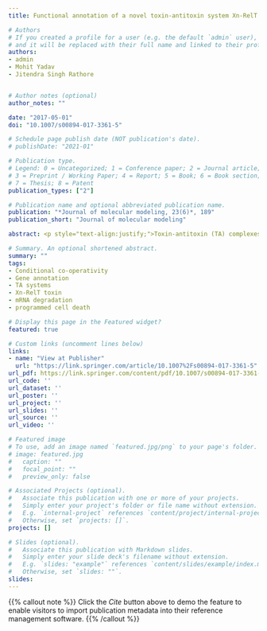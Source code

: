 ```yaml
---
title: Functional annotation of a novel toxin-antitoxin system Xn-RelT of Xenorhabdus nematophila; a combined in silico and in vitro approach

# Authors
# If you created a profile for a user (e.g. the default `admin` user), write the username (folder name) here 
# and it will be replaced with their full name and linked to their profile.
authors:
- admin
- Mohit Yadav
- Jitendra Singh Rathore


# Author notes (optional)
author_notes: ""

date: "2017-05-01"
doi: "10.1007/s00894-017-3361-5"

# Schedule page publish date (NOT publication's date).
# publishDate: "2021-01"

# Publication type.
# Legend: 0 = Uncategorized; 1 = Conference paper; 2 = Journal article;
# 3 = Preprint / Working Paper; 4 = Report; 5 = Book; 6 = Book section;
# 7 = Thesis; 8 = Patent
publication_types: ["2"]

# Publication name and optional abbreviated publication name.
publication: "*Journal of molecular modeling, 23(6)*, 189"
publication_short: "Journal of molecular modeling"

abstract: <p style="text-align:justify;">Toxin-antitoxin (TA) complexes play an important role in stress responses and programmed cell death in bacteria. The RelB-RelE toxin antitoxin system is well studied in <i>Escherichia coli</i>. In this study, we used combined <i>in silico<i> and <i>in vitro</i> approaches to study a novel Xn-RelT toxin from <i>Xenorhabdus nematophila</i> bearing its own antitoxin Xn-RelAT-a RelB homolog of <i>E. coli</i>. The structure for this toxin-antitoxin pair is yet unknown. We generated homology-based models of <i>X. nematophila</i> RelT toxin and antitoxin. The deduced models were further characterized for protein-nucleic acid, protein-protein interactions and gene ontology. A detrimental effect of recombinant Xn-RelT on host <i>E. coli</i> was determined through endogenous toxicity assay. When expressed from a isopropyl <i>β</i>-D-1-thiogalactopyranoside-regulated LacZ promoter, Xn-RelT toxin showed a toxic effect on <i>E. coli</i> cells. These observations imply that the conditional cooperativity governing the Xn-RelT TA operon in <i>X. nematophila</i> plays an important role in stress management and programmed cell death.</p>

# Summary. An optional shortened abstract.
summary: ""
tags:
- Conditional co-operativity
- Gene annotation
- TA systems
- Xn-RelT toxin
- mRNA degradation
- programmed cell death

# Display this page in the Featured widget?
featured: true

# Custom links (uncomment lines below)
links:
- name: "View at Publisher"
  url: "https://link.springer.com/article/10.1007%2Fs00894-017-3361-5"
url_pdf: https://link.springer.com/content/pdf/10.1007/s00894-017-3361-5.pdf
url_code: ''
url_dataset: ''
url_poster: ''
url_project: ''
url_slides: ''
url_source: ''
url_video: ''

# Featured image
# To use, add an image named `featured.jpg/png` to your page's folder. 
# image: featured.jpg
#   caption: ""
#   focal_point: ""
#   preview_only: false

# Associated Projects (optional).
#   Associate this publication with one or more of your projects.
#   Simply enter your project's folder or file name without extension.
#   E.g. `internal-project` references `content/project/internal-project/index.md`.
#   Otherwise, set `projects: []`.
projects: []

# Slides (optional).
#   Associate this publication with Markdown slides.
#   Simply enter your slide deck's filename without extension.
#   E.g. `slides: "example"` references `content/slides/example/index.md`.
#   Otherwise, set `slides: ""`.
slides:
---
```


{{% callout note %}}
Click the *Cite* button above to demo the feature to enable visitors to import publication metadata into their reference management software.
{{% /callout %}}
